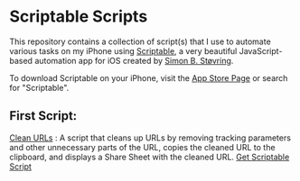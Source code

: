 # Scriptable Scripts

This repository contains a collection of script(s) that I use to automate various tasks on my iPhone using [Scriptable](https://scriptable.app/), a very beautiful JavaScript-based automation app for iOS created by [Simon B. Støvring](https://twitter.com/simonbs).


To download Scriptable on your iPhone, visit the [App Store Page](https://apps.apple.com/us/app/scriptable/id1405459188) or search for "Scriptable".


## First Script:

[Clean URLs](./clean-urls/) : A script that cleans up URLs by removing tracking parameters and other unnecessary parts of the URL, copies the cleaned URL to the clipboard, and displays a Share Sheet with the cleaned URL. [Get Scriptable Script](https://github.com/adhamfarrag/scriptable-scripts/releases/download/1.0/Clean.URLs.scriptable "Download")

